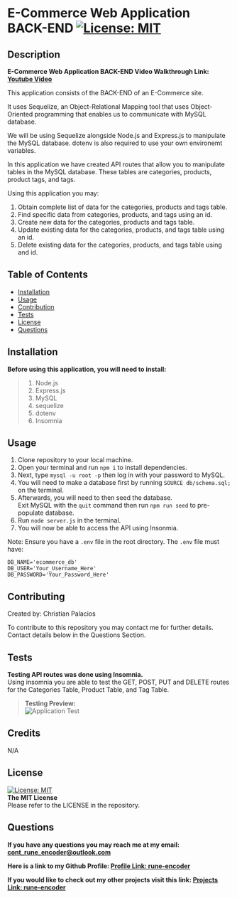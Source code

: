 # E-Commerce Web Application BACK-END [![License: MIT](https://img.shields.io/badge/License-MIT-yellow.svg)](https://opensource.org/licenses/MIT) 

 ## Description
 
  **E-Commerce Web Application BACK-END Video Walkthrough Link: [Youtube Video](https://www.youtube.com/watch?v=UUwZrEMcCjw)** 
  
  This application consists of the BACK-END of an E-Commerce site.  

  It uses Sequelize, an Object-Relational Mapping tool that uses Object-Oriented programming that enables us to communicate with MySQL database.  

  We will be using Sequelize alongside Node.js and Express.js to manipulate the MySQL database. dotenv is also required to use your own environemt variables. 
  
  In this application we have created API routes that allow you to manipulate tables in the MySQL database. These tables are categories, products, product tags, and tags. 

  Using this application you may:
  1. Obtain complete list of data for the categories, products and tags table.
  2. Find specific data from categories, products, and tags using an id.
  3. Create new data for the categories, products and tags table.
  4. Update existing data for the categories, products, and tags table using an id.
  5. Delete existing data for the categories, products, and tags table using and id.
 
 ## Table of Contents
 
 - [Installation](#installation)
 - [Usage](#usage)
 - [Contribution](#contribution)
 - [Tests](#tests)
 - [License](#license)
 - [Questions](#Questions)

 ## Installation
 
 **Before using this application, you will need to install:**  
>1. Node.js  
>2. Express.js  
>3. MySQL  
>4. sequelize  
>5. dotenv  
>6. Insomnia 
 
 ## Usage
 
 1. Clone repository to your local machine.
 2. Open your terminal and run `npm i` to install dependencies.
 3. Next, type `mysql -u root -p` then log in with your password to MySQL. 
 4. You will need to make a database first by running `SOURCE db/schema.sql;` on the terminal.  
 5. Afterwards, you will need to then seed the database.  
 Exit MySQL with the `quit` command then run `npm run seed` to pre-populate database.  
 6. Run `node server.js` in the terminal.  
 7. You will now be able to access the API using Insonmia. 

Note: Ensure you have a `.env` file in the root directory. The `.env` file must have:  
```
DB_NAME='ecommerce_db' 
DB_USER='Your_Username_Here' 
DB_PASSWORD='Your_Password_Here'
```
 
 ## Contributing
 
 Created by: Christian Palacios
 
 To contribute to this repository you may contact me for further details.  
 Contact details below in the Questions Section.
 
 ## Tests
 
**Testing API routes was done using Insomnia.**  
Using insomnia you are able to test the GET, POST, PUT and DELETE routes for the Categories Table, Product Table, and Tag Table. 

>**Testing Preview:**  
  ![Application Test](./assets/screenshots/E-Commerce-Screenshot.gif) 
 ## Credits

N/A
 
 ## License

 [![License: MIT](https://img.shields.io/badge/License-MIT-yellow.svg)](https://opensource.org/licenses/MIT)  
 **The MIT License**  
 Please refer to the LICENSE in the repository.

 ## Questions
 
 **If you have any questions you may reach me at my email: [cont_rune_encoder@outlook.com](mailto:cont_rune_encoder@outlook.com)**  

 **Here is a link to my Github Profile: [Profile Link: rune-encoder](https://github.com/rune-encoder)**  

 **If you would like to check out my other projects visit this link: [Projects Link: rune-encoder](https://github.com/rune-encoder?tab=repositories)**  
    
